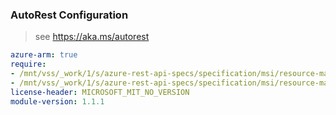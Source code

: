 ### AutoRest Configuration

> see https://aka.ms/autorest

``` yaml
azure-arm: true
require:
- /mnt/vss/_work/1/s/azure-rest-api-specs/specification/msi/resource-manager/readme.md
- /mnt/vss/_work/1/s/azure-rest-api-specs/specification/msi/resource-manager/readme.go.md
license-header: MICROSOFT_MIT_NO_VERSION
module-version: 1.1.1
```